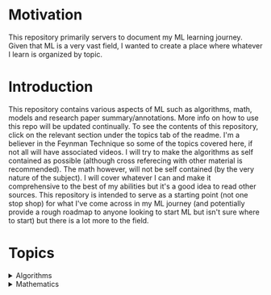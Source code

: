 # Motivation
This repository primarily servers to document my ML learning journey. Given that ML is a very vast field, I wanted to create a place where whatever I learn is organized by topic. 


# Introduction
This repository contains various aspects of ML such as algorithms, math, models and research paper summary/annotations. More info on how to use this repo will be updated continually. To see the contents of this repository, click on the relevant section under the topics tab of the readme. I'm a believer in the Feynman Technique so some of the topics covered here, if not all will have associated videos. I will try to make the algorithms as self contained as possible (although cross referecing with other material is recommended). The math however, will not be self contained (by the very nature of the subject). I will cover whatever I can and make it comprehensive to the best of my abilities but it's a good idea to read other sources. This repository is intended to serve as a starting point (not one stop shop) for what I've come across in my ML journey (and potentially provide a rough roadmap to anyone looking to start ML but isn't sure where to start) but there is a lot more to the field.  

# Topics
<details>
<summary>Algorithms</summary>
<ul>
    <li>K-Nearest Neighbours</li>
</ul>
</details>
<details>
<summary>Mathematics</summary>
    <details>
    <summary>Optimization</summary>
        <ul>
            <li>Intro To Optimization</li>
        </ul>
    </details>
    <details>
    <summary>Linear Algebra</summary>
        <ul>
            <li>Dot Product</li>
        </ul>
    </details>

</details>
